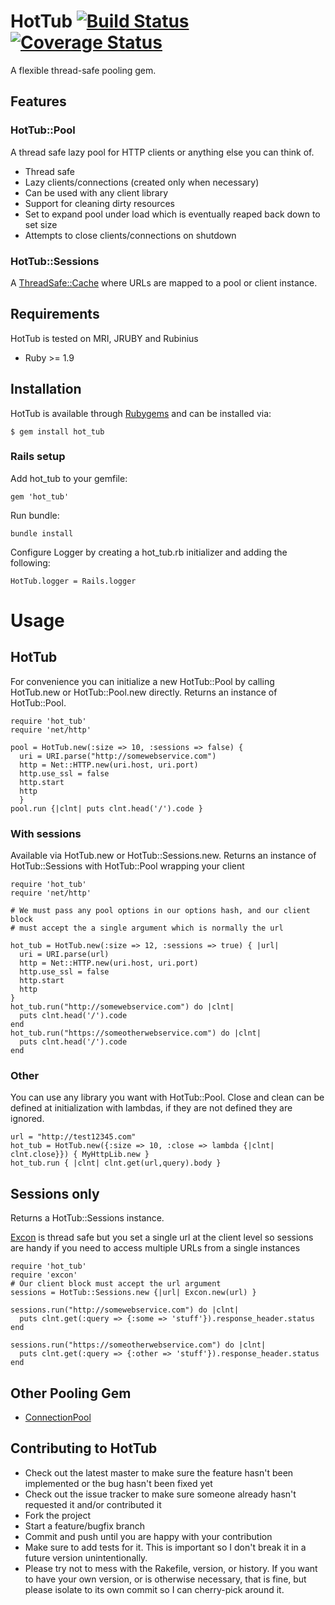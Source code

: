 # HotTub [![Build Status](https://travis-ci.org/JoshMcKin/hot_tub.png?branch=master)](https://travis-ci.org/JoshMcKin/hot_tub) [![Coverage Status](https://coveralls.io/repos/JoshMcKin/hot_tub/badge.png?branch=master)](https://coveralls.io/r/JoshMcKin/hot_tub)

A flexible thread-safe pooling gem. 

## Features

### HotTub::Pool
A thread safe lazy pool for HTTP clients or anything else you can think of.

* Thread safe
* Lazy clients/connections (created only when necessary)
* Can be used with any client library
* Support for cleaning dirty resources
* Set to expand pool under load which is eventually reaped back down to set size
* Attempts to close clients/connections on shutdown

### HotTub::Sessions
A [ThreadSafe::Cache](https://github.com/headius/thread_safe) where URLs are mapped to a pool or client instance.

## Requirements
HotTub is tested on MRI, JRUBY and Rubinius
* Ruby >= 1.9

## Installation

HotTub is available through [Rubygems](https://rubygems.org/gems/hot_tub) and can be installed via:

    $ gem install hot_tub

### Rails setup

Add hot_tub to your gemfile:
    
    gem 'hot_tub'

Run bundle:
    
    bundle install

Configure Logger by creating a hot_tub.rb initializer and adding the following:
    
    HotTub.logger = Rails.logger

# Usage 

## HotTub
For convenience you can initialize a new HotTub::Pool by calling HotTub.new or HotTub::Pool.new directly.
Returns an instance of HotTub::Pool.

    require 'hot_tub'
    require 'net/http'

    pool = HotTub.new(:size => 10, :sessions => false) { 
      uri = URI.parse("http://somewebservice.com")
      http = Net::HTTP.new(uri.host, uri.port)
      http.use_ssl = false
      http.start
      http
      }
    pool.run {|clnt| puts clnt.head('/').code }

### With sessions
Available via HotTub.new or HotTub::Sessions.new. Returns an instance of HotTub::Sessions with HotTub::Pool wrapping your client

    require 'hot_tub'
    require 'net/http'

    # We must pass any pool options in our options hash, and our client block 
    # must accept the a single argument which is normally the url

    hot_tub = HotTub.new(:size => 12, :sessions => true) { |url| 
      uri = URI.parse(url)
      http = Net::HTTP.new(uri.host, uri.port)
      http.use_ssl = false
      http.start
      http 
    }
    hot_tub.run("http://somewebservice.com") do |clnt|    
      puts clnt.head('/').code
    end
    hot_tub.run("https://someotherwebservice.com") do |clnt|    
      puts clnt.head('/').code
    end

### Other
You can use any library you want with HotTub::Pool. Close and clean can be defined at initialization 
with lambdas, if they are not defined they are ignored.

    url = "http://test12345.com"
    hot_tub = HotTub.new({:size => 10, :close => lambda {|clnt| clnt.close}}) { MyHttpLib.new }
    hot_tub.run { |clnt| clnt.get(url,query).body }

## Sessions only
Returns a HotTub::Sessions instance. 

[Excon](https://github.com/geemus/excon) is thread safe but you set a single url at the client level so sessions 
are handy if you need to access multiple URLs from a single instances
    
    require 'hot_tub'
    require 'excon'
    # Our client block must accept the url argument
    sessions = HotTub::Sessions.new {|url| Excon.new(url) }

    sessions.run("http://somewebservice.com") do |clnt|    
      puts clnt.get(:query => {:some => 'stuff'}).response_header.status
    end

    sessions.run("https://someotherwebservice.com") do |clnt|    
      puts clnt.get(:query => {:other => 'stuff'}).response_header.status
    end

## Other Pooling Gem

* [ConnectionPool](https://github.com/mperham/connection_pool)

## Contributing to HotTub
 
* Check out the latest master to make sure the feature hasn't been implemented or the bug hasn't been fixed yet
* Check out the issue tracker to make sure someone already hasn't requested it and/or contributed it
* Fork the project
* Start a feature/bugfix branch
* Commit and push until you are happy with your contribution
* Make sure to add tests for it. This is important so I don't break it in a future version unintentionally.
* Please try not to mess with the Rakefile, version, or history. If you want to have your own version, or is otherwise necessary, that is fine, but please isolate to its own commit so I can cherry-pick around it.